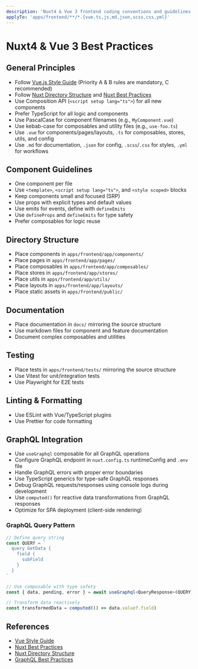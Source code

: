 ```yaml
---
description: 'Nuxt4 & Vue 3 frontend coding conventions and guidelines'
applyTo: 'apps/frontend/**/*.{vue,ts,js,md,json,scss,css,yml}'
---
```


# Nuxt4 & Vue 3 Best Practices

## General Principles
- Follow [Vue.js Style Guide](https://vuejs.org/style-guide/) (Priority A & B rules are mandatory, C recommended)
- Follow [Nuxt Directory Structure](https://nuxt.com/docs/guide/directory-structure) and [Nuxt Best Practices](https://nuxt.com/docs/guide/concepts/best-practices)
- Use Composition API (`<script setup lang="ts">`) for all new components
- Prefer TypeScript for all logic and components
- Use PascalCase for component filenames (e.g., `MyComponent.vue`)
- Use kebab-case for composables and utility files (e.g., `use-foo.ts`)
- Use `.vue` for components/pages/layouts, `.ts` for composables, stores, utils, and config
- Use `.md` for documentation, `.json` for config, `.scss`/`.css` for styles, `.yml` for workflows

## Component Guidelines
- One component per file
- Use `<template>`, `<script setup lang="ts">`, and `<style scoped>` blocks
- Keep components small and focused (SRP)
- Use props with explicit types and default values
- Use emits for events, define with `defineEmits`
- Use `defineProps` and `defineEmits` for type safety
- Prefer composables for logic reuse

## Directory Structure
- Place components in `apps/frontend/app/components/`
- Place pages in `apps/frontend/app/pages/`
- Place composables in `apps/frontend/app/composables/`
- Place stores in `apps/frontend/app/stores/`
- Place utils in `apps/frontend/app/utils/`
- Place layouts in `apps/frontend/app/layouts/`
- Place static assets in `apps/frontend/public/`

## Documentation
- Place documentation in `docs/` mirroring the source structure
- Use markdown files for component and feature documentation
- Document complex composables and utilities

## Testing
- Place tests in `apps/frontend/tests/` mirroring the source structure
- Use Vitest for unit/integration tests
- Use Playwright for E2E tests

## Linting & Formatting
- Use ESLint with Vue/TypeScript plugins
- Use Prettier for code formatting

## GraphQL Integration
- Use `useGraphql` composable for all GraphQL operations
- Configure GraphQL endpoint in `nuxt.config.ts` runtimeConfig and `.env` file
- Handle GraphQL errors with proper error boundaries
- Use TypeScript generics for type-safe GraphQL responses
- Debug GraphQL requests/responses using console logs during development
- Use `computed()` for reactive data transformations from GraphQL responses
- Optimize for SPA deployment (client-side rendering)

### GraphQL Query Pattern
```typescript
// Define query string
const QUERY = `
  query GetData {
    field {
      subField
    }
  }
`

// Use composable with type safety
const { data, pending, error } = await useGraphql<QueryResponse>(QUERY)

// Transform data reactively
const transformedData = computed(() => data.value?.field)
```

## References
- [Vue Style Guide](https://vuejs.org/style-guide/)
- [Nuxt Best Practices](https://nuxt.com/docs/guide/concepts/best-practices)
- [Nuxt Directory Structure](https://nuxt.com/docs/guide/directory-structure)
- [GraphQL Best Practices](https://graphql.org/learn/best-practices/)